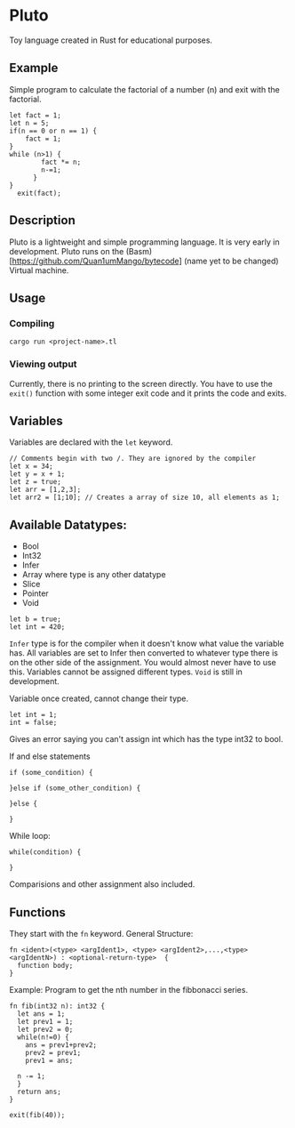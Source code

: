 # Pluto 
Toy language created in  Rust for educational purposes.

## Example
Simple program to calculate the factorial of a number (n) and exit with the factorial.
```tl
let fact = 1;
let n = 5;
if(n == 0 or n == 1) {
    fact = 1;
}
while (n>1) {
        fact *= n;
        n-=1;
      }
}
  exit(fact);

```

## Description
Pluto is a lightweight and simple programming language. It is very early in development. Pluto runs on the (Basm)[https://github.com/Quan1umMango/bytecode] (name yet to be changed) Virtual machine.

## Usage
### Compiling
```
cargo run <project-name>.tl
```

### Viewing output
Currently, there is no printing to the screen directly. 
You have to use the ```exit()``` function with some integer exit code and it prints the code and exits.
## Variables
Variables are declared with the ``let`` keyword.
```tl
// Comments begin with two /. They are ignored by the compiler
let x = 34; 
let y = x + 1;
let z = true;
let arr = [1,2,3];
let arr2 = [1;10]; // Creates a array of size 10, all elements as 1;
```

## Available Datatypes:
- Bool
- Int32
- Infer 
- Array<Type> where type is any other datatype 
- Slice<Type>
- Pointer<Type>
- Void

```tl
let b = true;
let int = 420;
```
``Infer`` type is for the compiler when it doesn't know what value the variable has. All variables are set to Infer then converted to whatever type there is on the other side of the assignment. You would almost never have to use this. 
Variables cannot be assigned different types.
``Void`` is still in development.

Variable once created, cannot change their type.
```tl
let int = 1;
int = false;
```
Gives an error saying you can't assign int which has the type int32 to bool.

If and else statements
```tl
if (some_condition) {

}else if (some_other_condition) {

}else {

}
```
While loop:
```tl
while(condition) {

}
```

Comparisions and other assignment also included.

## Functions 
They start with the ``fn`` keyword. 
General Structure:
```
fn <ident>(<type> <argIdent1>, <type> <argIdent2>,...,<type> <argIdentN>) : <optional-return-type>  {
  function body;
}
```
Example: Program to get the nth number in the fibbonacci series.
```
fn fib(int32 n): int32 {
  let ans = 1;
  let prev1 = 1;
  let prev2 = 0;
  while(n!=0) {
    ans = prev1+prev2;
    prev2 = prev1;
    prev1 = ans;
  
  n -= 1;
  }
  return ans;
}

exit(fib(40));
```

